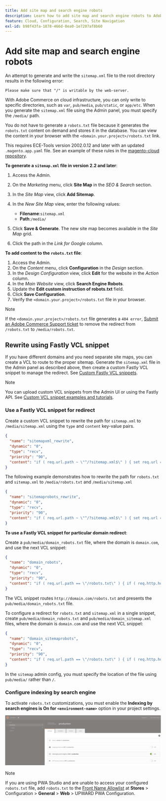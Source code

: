 ```yaml
---
title: Add site map and search engine robots
description: Learn how to add site map and search engine robots to Adobe Commerce on cloud infrastructure.
feature: Cloud, Configuration, Search, Site Navigation
exl-id: b98f43fa-1878-466d-8ea0-1e7207af8b60
---
```

# Add site map and search engine robots

An attempt to generate and write the `sitemap.xml` file to the root directory results in the following error:

```terminal
Please make sure that "/" is writable by the web-server.
```

With Adobe Commerce on cloud infrastructure, you can only write to specific directories, such as `var`, `pub/media`, `pub/static`, or `app/etc`. When you generate the `sitemap.xml` file using the Admin panel, you must specify the `/media/` path.

You do not have to generate a `robots.txt` file because it generates the `robots.txt` content on demand and stores it in the database. You can view the content in your browser with the `<domain.your.project>/robots.txt` link.

This requires ECE-Tools version 2002.0.12 and later with an updated `.magento.app.yaml` file. See an example of these rules in the [magento-cloud repository](https://github.com/magento/magento-cloud/blob/master/.magento.app.yaml#L43-L49).

**To generate a `sitemap.xml` file in version 2.2 and later**:

1. Access the Admin.
1. On the _Marketing_ menu, click **Site Map** in the _SEO & Search_ section.
1. In the _Site Map_ view, click **Add Sitemap**.
1. In the _New Site Map_ view, enter the following values:

   -  **Filename**:`sitemap.xml`
   -  **Path**:`/media/`

1. Click **Save & Generate**. The new site map becomes available in the _Site Map_ grid.
1. Click the path in the _Link for Google_ column.

**To add content to the `robots.txt` file**:

1. Access the Admin.
1. On the _Content_ menu, click **Configuration** in the _Design_ section.
1. In the _Design Configuration_ view, click **Edit** for the website in the _Action_ column.
1. In the _Main Website_ view, click **Search Engine Robots**.
1. Update the **Edit custom instruction of robots.txt** field.
1. Click **Save Configuration**.
1. Verify the `<domain.your.project>/robots.txt` file in your browser.

>[!NOTE]
>
>If the `<domain.your.project>/robots.txt` file generates a `404 error`, [Submit an Adobe Commerce Support ticket](https://experienceleague.adobe.com/docs/commerce-knowledge-base/kb/help-center-guide/magento-help-center-user-guide.html#submit-ticket) to remove the redirect from `/robots.txt` to `/media/robots.txt`.

## Rewrite using Fastly VCL snippet

 If you have different domains and you need separate site maps, you can create a VCL to route to the proper sitemap. Generate the `sitemap.xml` file in the Admin panel as described above, then create a custom Fastly VCL snippet to manage the redirect. See [Custom Fastly VCL snippets](../cdn/fastly-vcl-custom-snippets.md).

>[!NOTE]
>
> You can upload custom VCL snippets from the Admin UI or using the Fastly API. See [Custom VCL snippet examples and tutorials](../cdn/fastly-vcl-custom-snippets.md#example-vcl-snippet-code).

### Use a Fastly VCL snippet for redirect

Create a custom VCL snippet to rewrite the path for `sitemap.xml` to `/media/sitemap.xml` using the `type` and `content` key-value pairs.

```json
{
  "name": "sitemapxml_rewrite",
  "dynamic": "0",
  "type": "recv",
  "priority": "90",
  "content": "if ( req.url.path ~ \"^/?sitemap.xml$\" ) { set req.url = \"/media/sitemap.xml\"; }"
}
```

The following example demonstrates how to rewrite the path for `robots.txt` and `sitemap.xml` to `/media/robots.txt` and `/media/sitemap.xml`

```json
{
  "name": "sitemaprobots_rewrite",
  "dynamic": "0",
  "type": "recv",
  "priority": "90",
  "content": "if ( req.url.path ~ \"^/?sitemap.xml$\" ) { set req.url = \"/media/sitemap.xml\"; } else if (req.url.path ~ \"^/?robots.txt$\") { set req.url = \"/media/robots.txt\";}"
}
```

**To use a Fastly VCL snippet for particular domain redirect**:

Create a `pub/media/domain_robots.txt` file, where the domain is `domain.com`, and use the next VCL snippet:

```json
{
  "name": "domain_robots",
  "dynamic": "0",
  "type": "recv",
  "priority": "90",
  "content": "if ( req.url.path == \"/robots.txt\" ) { if ( req.http.host ~ \"(domain).com$\" ) { set req.url = \"/media/\" re.group.1 \"_robots.txt\"; }}"
}
```

The VCL snippet routes `http://domain.com/robots.txt` and presents the `pub/media/domain_robots.txt` file.

To configure a redirect for `robots.txt` and `sitemap.xml` in a single snippet, create `pub/media/domain_robots.txt` and `pub/media/domain_sitemap.xml` files, where the domain is `domain.com` and use the next VCL snippet:

```json
{
  "name": "domain_sitemaprobots",
  "dynamic": "0",
  "type": "recv",
  "priority": "90",
  "content": "if ( req.url.path == \"/robots.txt\" ) { if ( req.http.host ~ \"(domain).com$\" ) { set req.url = \"/media/\" re.group.1 \"_robots.txt\"; }} else if ( req.url.path == \"/sitemap.xml\" ) { if ( req.http.host ~ \"(domain).com$\" ) {  set req.url = \"/media/\" re.group.1 \"_sitemap.xml\"; }}"
}
```

In the `sitemap` admin config, you must specify the location of the file using `pub/media/` rather than `/`.

### Configure indexing by search engine

To activate `robots.txt` customizations, you must enable the **Indexing by search engines is On for `<environment-name>`** option in your project settings.

![Use the Cloud Console to manage environments](../../assets/robots-indexing-by-search-engine.png)

>[!NOTE]
>
>If you are using PWA Studio and are unable to access your configured `robots.txt` file, add `robots.txt` to the [Front Name Allowlist](https://github.com/magento/magento2-upward-connector#front-name-allowlist) at **Stores** > Configuration > **General** > **Web** > UPWARD PWA Configuration.
